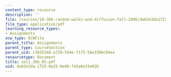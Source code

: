 ```yaml
---
content_type: resource
description: ''
file: /courses/18-366-random-walks-and-diffusion-fall-2006/da63e3da1f250e250e80f43a6e33e02b_sol1_366_05.pdf
file_type: application/pdf
learning_resource_types:
- Assignments
ocw_type: OCWFile
parent_title: Assignments
parent_type: CourseSection
parent_uid: c383534d-a729-544e-f175-5be330bc94ea
resourcetype: Document
title: sol1_366_05.pdf
uid: da63e3da-1f25-0e25-0e80-f43a6e33e02b
---
```

